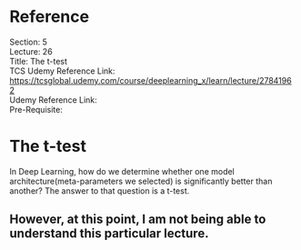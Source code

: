 # Reference

Section: 5 \
Lecture: 26 \
Title: The t-test \
TCS Udemy Reference Link: https://tcsglobal.udemy.com/course/deeplearning_x/learn/lecture/27841962 \
Udemy Reference Link: \
Pre-Requisite:

# The t-test

In Deep Learning, how do we determine whether one model architecture(meta-parameters we selected) is significantly better than another? The answer to that question is a t-test.

## **However, at this point, I am not being able to understand this particular lecture.**
